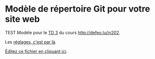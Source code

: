 # Modèle de répertoire Git pour votre site web
TEST
Modèle pour le [TD 3](http://defeo.lu/in202/tutorials/tutorial3) du
cours <http://defeo.lu/in202>.

Les [réglages, c'est par là](../../settings).

[Éditez ce fichier en cliquant ici](../../edit/master/README.md).
